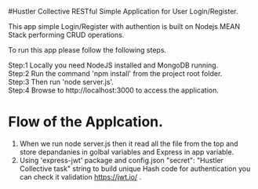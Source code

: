 #Hustler Collective RESTful Simple Application for User Login/Register.

This app simple Login/Register with authention is built on Nodejs MEAN Stack performing CRUD operations.

To run this app please follow the following steps.<br />

Step:1 Locally you need NodeJS installed and MongoDB running.<br />
Step:2 Run the command 'npm install' from the project root folder.<br />
Step:3 Then run 'node server.js'.<br />
Step:4 Browse to http://localhost:3000 to access the application.<br />


# Flow of the Applcation.<br />

1) When we run node server.js then it read all the file from the top and store depandanies in golbal variables and Express in app variable.<br />
2) Using 'express-jwt' package and config.json "secret": "Hustler Collective task" string to build unique Hash code for authentication you can check it validation https://jwt.io/ .<br />
